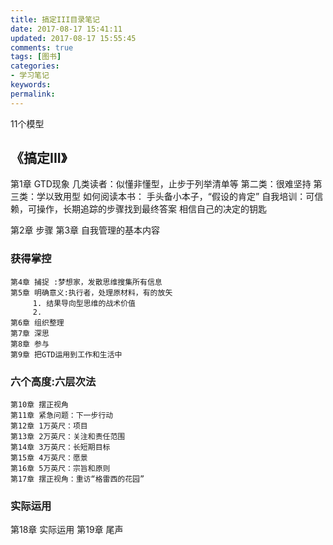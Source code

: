 ```yaml
---
title: 搞定III目录笔记
date: 2017-08-17 15:41:11
updated: 2017-08-17 15:55:45
comments: true
tags: [图书]
categories:
- 学习笔记
keywords: 
permalink: 
---
```

11个模型
## 《搞定III》
第1章 GTD现象
几类读者：似懂非懂型，止步于列举清单等
第二类：很难坚持
第三类：学以致用型
如何阅读本书：
手头备小本子，“假设的肯定”
自我培训：可信赖，可操作，长期追踪的步骤找到最终答案
相信自己的决定的钥匙

第2章 步骤
第3章 自我管理的基本内容
### 获得掌控
    第4章 捕捉 :梦想家，发散思维搜集所有信息
    第5章 明确意义:执行者，处理原材料，有的放矢
         1. 结果导向型思维的战术价值
         2.
    第6章 组织整理
    第7章 深思
    第8章 参与
    第9章 把GTD运用到工作和生活中
### 六个高度:六层次法
    第10章 摆正视角
    第11章 紧急问题：下一步行动
    第12章 1万英尺：项目
    第13章 2万英尺：关注和责任范围
    第14章 3万英尺：长短期目标
    第15章 4万英尺：愿景
    第16章 5万英尺：宗旨和原则
    第17章 摆正视角：重访“格雷西的花园”
### 实际运用
第18章 实际运用
第19章 尾声
